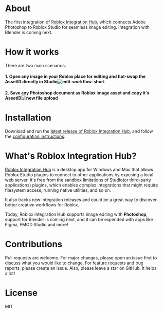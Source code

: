 # About 
The first integration of [Roblox Integration Hub](https://github.com/roblox-integrations/roblox-photoshop?tab=readme-ov-file#whats-roblox-integration-hub), which connects Adobe Photoshop to Roblox Studio for seamless image editing. Integration with Blender is coming next. 

# How it works 
There are two main scenarios: 

#### 1. Open any image in your Roblox place for editing and hot-swap the AssetID directly in Studio![edit-workflow-short](https://github.com/roblox-integrations/roblox-photoshop/assets/3534732/3587c100-65ed-47a0-baa7-246092f9bd06)

#### 2. Save any Photoshop document as Roblox image asset and copy it's AssetID![new file upload](https://github.com/roblox-integrations/roblox-photoshop/assets/3534732/98dfb785-8605-4bc0-88d7-951657669bef)



# Installation 
Download and run the [latest release of Roblox Integration Hub](https://github.com/roblox-integrations/roblox-photoshop/releases/latest), and follow the [configuration instructions](https://github.com/roblox-integrations/roblox-photoshop/blob/main/INSTALL.MD). 


# What's Roblox Integration Hub?

[Roblox Integration Hub](https://github.com/roblox-integrations/roblox-photoshop/releases/latest) is a desktop app for Windows and Mac that allows Roblox Studio plugins to connect to other applications by exposing a local web server. It's free from the sandbox limitations of Studio(or third-party applications) plugins, which enables complex integrations that might require filesystem access, running native utilities, and so on.

It also tracks new integration releases and could be a great way to discover better creative workflows for Roblox.  

Today, Roblox Integration Hub supports image editing with **Photoshop**, support for Blender is coming next, and it can be expended with apps like Figma, FMOD Studio and more! 

# Contributions
Pull requests are welcome. For major changes, please open an issue first to discuss what you would like to change.
For feature requests and bug reports, please create an issue. 
Also, please leave a star on GitHub, it helps a lot!

# License
MIT

